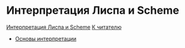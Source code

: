 # Интерпретация Лиспа и Scheme

[Интерпретация Лиспа и Scheme](./00_title.md)
[К читателю](./01_preface.md)
- [Основы интерпретации](./ch01_basics.md)
